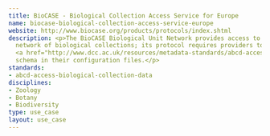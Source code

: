 ```yaml
---
title: BioCASE - Biological Collection Access Service for Europe
name: biocase-biological-collection-access-service-europe
website: http://www.biocase.org/products/protocols/index.shtml
description: <p>The BioCASE Biological Unit Network provides access to a transnational
  network of biological collections; its protocol requires providers to use the
  <a href="http://www.dcc.ac.uk/resources/metadata-standards/abcd-access-biological-collection-data">ABCD</a>
  schema in their configuration files.</p>
standards:
- abcd-access-biological-collection-data
disciplines:
- Zoology
- Botany
- Biodiversity
type: use_case
layout: use_case
---
```


